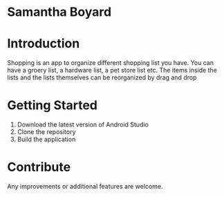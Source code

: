 # Samantha Boyard
# Introduction 
Shopping is an app to organize different shopping list you have. You can have a groery list, a hardware list, a pet store list etc. 
The items inside the lists and the lists themselves can be reorganized by drag and drop
# Getting Started
1.  Download the latest version of Android Studio
2.  Clone the repository	
3.	Build the application

# Contribute
Any improvements or additional features are welcome.  
